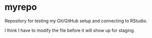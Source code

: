 # myrepo
Repository for testing my Git/GitHub setup and connecting to RStudio. 

I think I have to modify the file before it will show up for staging.
